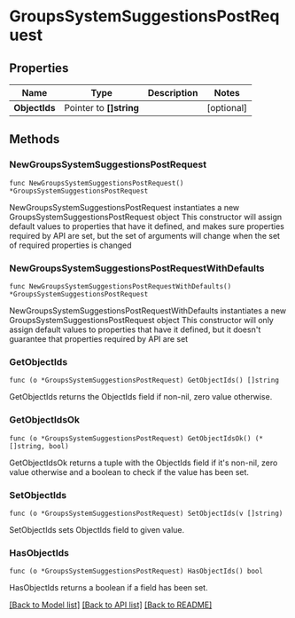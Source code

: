 # GroupsSystemSuggestionsPostRequest

## Properties

Name | Type | Description | Notes
------------ | ------------- | ------------- | -------------
**ObjectIds** | Pointer to **[]string** |  | [optional] 

## Methods

### NewGroupsSystemSuggestionsPostRequest

`func NewGroupsSystemSuggestionsPostRequest() *GroupsSystemSuggestionsPostRequest`

NewGroupsSystemSuggestionsPostRequest instantiates a new GroupsSystemSuggestionsPostRequest object
This constructor will assign default values to properties that have it defined,
and makes sure properties required by API are set, but the set of arguments
will change when the set of required properties is changed

### NewGroupsSystemSuggestionsPostRequestWithDefaults

`func NewGroupsSystemSuggestionsPostRequestWithDefaults() *GroupsSystemSuggestionsPostRequest`

NewGroupsSystemSuggestionsPostRequestWithDefaults instantiates a new GroupsSystemSuggestionsPostRequest object
This constructor will only assign default values to properties that have it defined,
but it doesn't guarantee that properties required by API are set

### GetObjectIds

`func (o *GroupsSystemSuggestionsPostRequest) GetObjectIds() []string`

GetObjectIds returns the ObjectIds field if non-nil, zero value otherwise.

### GetObjectIdsOk

`func (o *GroupsSystemSuggestionsPostRequest) GetObjectIdsOk() (*[]string, bool)`

GetObjectIdsOk returns a tuple with the ObjectIds field if it's non-nil, zero value otherwise
and a boolean to check if the value has been set.

### SetObjectIds

`func (o *GroupsSystemSuggestionsPostRequest) SetObjectIds(v []string)`

SetObjectIds sets ObjectIds field to given value.

### HasObjectIds

`func (o *GroupsSystemSuggestionsPostRequest) HasObjectIds() bool`

HasObjectIds returns a boolean if a field has been set.


[[Back to Model list]](../README.md#documentation-for-models) [[Back to API list]](../README.md#documentation-for-api-endpoints) [[Back to README]](../README.md)


